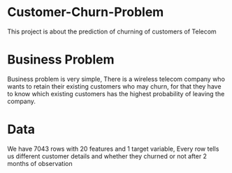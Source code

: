 # Customer-Churn-Problem
This project is about the prediction of churning of customers of Telecom
# Business Problem 
Business problem is very simple, There is a wireless telecom company who wants to retain their existing customers who may churn, for that they have to know which existing customers has the highest probability of leaving the company.
# Data
We have 7043 rows with 20 features and 1 target variable, Every row tells us different customer details and whether they churned or not after 2 months of observation

